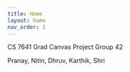 ```yaml
---
title: Home
layout: home
nav_order: 1
---
```


CS 7641 Grad Canvas Project Group 42

Pranay, Nitin, Dhruv, Karthik, Shri
